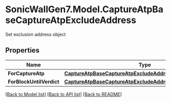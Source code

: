# SonicWallGen7.Model.CaptureAtpBaseCaptureAtpExcludeAddress
Set exclusion address object

## Properties

Name | Type | Description | Notes
------------ | ------------- | ------------- | -------------
**ForCaptureAtp** | [**CaptureAtpBaseCaptureAtpExcludeAddressForCaptureAtp**](CaptureAtpBaseCaptureAtpExcludeAddressForCaptureAtp.md) |  | [optional] 
**ForBlockUntilVerdict** | [**CaptureAtpBaseCaptureAtpExcludeAddressForBlockUntilVerdict**](CaptureAtpBaseCaptureAtpExcludeAddressForBlockUntilVerdict.md) |  | [optional] 

[[Back to Model list]](../README.md#documentation-for-models) [[Back to API list]](../README.md#documentation-for-api-endpoints) [[Back to README]](../README.md)

